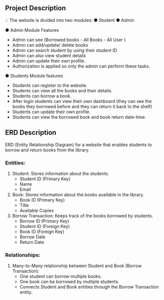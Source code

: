 ## Project Description

<aside>
💡 The website is divided into two modules:
● Student
● Admin

</aside>

● Admin Module Features 

- Admin can see (Borrowed books - All Books - All User )
- Admin can add/update/ delete books
- Admin can search student by using their
student ID
- Admin can also view student details
- Admin can update their own profile.
- Authorization is applied so only the admin can
perform these tasks.

● Students Module features

- Students can register to the website.
- Students can view all the books and their details.
- Students can borrow a book.
- After login students can view their own dashboard
(they can see the books they borrowed before and
they can return it back to the shelf)
- Students can update their own profile.
- Students can view the borrowed book and book
return date-time.

## ERD Description

ERD (Entity Relationship Diagram) for a website that enables students to borrow and return books from the library.

### Entities:

1. Student: Stores information about the students.
    - Student ID (Primary Key)
    - Name
    - Email
2. Book: Stores information about the books available in the library.
    - Book ID (Primary Key)
    - Title
    - Available Copies
3. Borrow Transaction: Keeps track of the books borrowed by students.
    - Borrow ID (Primary Key)
    - Student ID (Foreign Key)
    - Book ID (Foreign Key)
    - Borrow Date
    - Return Date

### Relationships:

1. Many-to-Many relationship between Student and Book (Borrow Transaction):
    - One student can borrow multiple books.
    - One book can be borrowed by multiple students.
    - Connects Student and Book entities through the Borrow Transaction entity.
